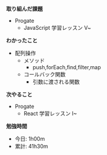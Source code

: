 **取り組んだ課題**
- Progate
  - JavaScript 学習レッスン Ⅴ~

**わかったこと**　　
- 配列操作
  - メソッド
    - push,forEach,find,filter,map
  - コールバック関数
    - 引数に渡される関数

**次やること**  
- Progate
  - React 学習レッスン I~

**勉強時間**  
- 今日: 1h00m
- 累計: 41h30m
